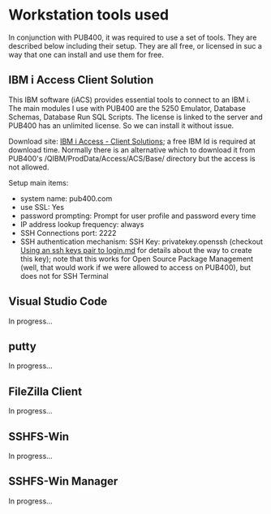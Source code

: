 # Workstation tools used

In conjunction with PUB400, it was required to use a set of tools. They are described below including their setup. They are all free, or licensed in suc a way that one can install and use them for free.

## IBM i Access Client Solution

This IBM software (iACS) provides essential tools to connect to an IBM i. The main modules I use with PUB400 are the 5250 Emulator, Database Schemas, Database Run SQL Scripts. The license is linked to the server and PUB400 has an unlimited license. So we can install it without issue.

Download site: [IBM i Access - Client Solutions](https://www.ibm.com/support/pages/ibm-i-access-client-solutions); a free IBM Id is required at download time.
Normally there is an alternative which to download it from PUB400's /QIBM/ProdData/Access/ACS/Base/ directory but the access is not allowed.

Setup main items:

- system name: pub400.com
- use SSL: Yes
- password prompting: Prompt for user profile and password every time
- IP address lookup frequency: always
- SSH Connections port: 2222
- SSH authentication mechanism: SSH Key: privatekey.openssh (checkout [Using an ssh keys pair to login.md](https://github.com/MarcoDeSenas/IBMi-topics-thanks-to-pub400/blob/3edf8bb5fb8f5da847c13ddce5d850a24e18e9d8/HowTo/Using%20an%20ssh%20keys%20pair%20to%20login.md) for details about the way to create this key); note that this works for Open Source Package Management (well, that would work if we were allowed to access on PUB400), but does not for SSH Terminal

## Visual Studio Code

In progress...

## putty

In progress...

## FileZilla Client

In progress...

## SSHFS-Win

In progress...

## SSHFS-Win Manager

In progress...
